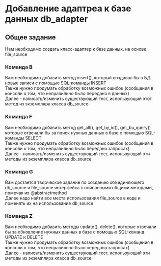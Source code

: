 # Добавление адаптреа к базе данных db_adapter

## Общее задание
Нам необходимо создать класс-адаптер к базе данных, на основе file_source

### Команда B
Вам необходимо добавить метод insert(), который создавал бы в БД новые записи с помощью SQL-команды INSERT  
Также нужно продумать обработку возможных ошибок (сообщения в консоли о том, что неправильно было передано в данных)  
Далее - написать/изменить существующий тест, использующий этот метод из экземпляра класса db_source

### Команда F
Вам необходимо добавить метод get_all(), get_by_id(), get_bu_query() которые отвечали бы за поиск нужных данных в базе с помощью SQL-команды SELECT    
Также нужно продумать обработку возможных ошибок (сообщения в консоли о том, что неправильно было передано запросах)  
Далее - написать/изменить существующий тест, использующий эти методы из экземпляра класса db_source

### Команда G
Вам достается творческое задание по созданию объединяющего db_source и file_source интерфейса с описанными общими методами, помечая их @abstractmethod  
Далее надо найти все места использования file_source в коде и поменять их на использование db_source  

### Команда Z
Вам необходимо добавить методы update(), delete(), которые отвечали бы за обновление нужных данных в базе с помощью SQL-команд UPDATE и DELETE    
Также нужно продумать обработку возможных ошибок (сообщения в консоли о том, что неправильно было передано запросах)  
Далее - написать/изменить существующий тест, использующий эти методы из экземпляра класса db_source
